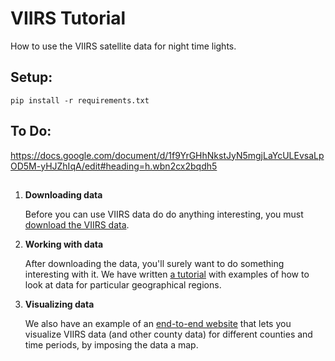 # VIIRS Tutorial
How to use the VIIRS satellite data for night time lights.

## Setup:
`pip install -r requirements.txt`

## To Do:
https://docs.google.com/document/d/1f9YrGHhNkstJyN5mgjLaYcULEvsaLpOD5M-yHJZhIqA/edit#heading=h.wbn2cx2bqdh5

##

1. **Downloading data**

   Before you can use VIIRS data do do anything interesting, you must [download the VIIRS data](download_data.md).

1. **Working with data**

   After downloading the data, you'll surely want to do something interesting with it.
   We have written [a tutorial](geo_json.md) with examples of how to look at data for particular geographical regions.

1. **Visualizing data**

   We also have an example of an [end-to-end website](https://github.com/bayeshack2016/sysj/tree/master/site)
   that lets you visualize VIIRS data (and other county data) for different counties and time periods,
   by imposing the data a map.
